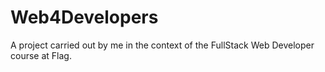 # Web4Developers

A project carried out by me in the context of the FullStack Web Developer course at Flag.

